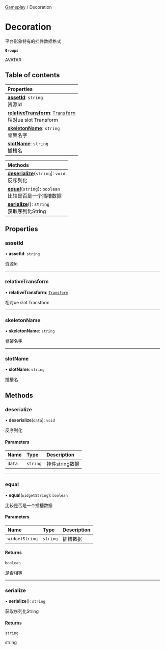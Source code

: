 [Gameplay](../modules/Gameplay.Gameplay.md) / Decoration

# Decoration <Badge type="tip" text="Class" /> <Score text="Decoration" />

平台形象特有的挂件数据格式

**`Groups`**

AVATAR

## Table of contents

| Properties |
| :-----|
| **[assetId](Gameplay.Decoration.md#assetid)**: `string` <br> 资源Id|
| **[relativeTransform](Gameplay.Decoration.md#relativetransform)**: [`Transform`](Type.Transform.md) <br> 相对ue slot Transform|
| **[skeletonName](Gameplay.Decoration.md#skeletonname)**: `string` <br> 骨架名字|
| **[slotName](Gameplay.Decoration.md#slotname)**: `string` <br> 插槽名|

| Methods |
| :-----|
| **[deserialize](Gameplay.Decoration.md#deserialize)**(`string`): `void` <br> 反序列化|
| **[equal](Gameplay.Decoration.md#equal)**(`string`): `boolean` <br> 比较是否是一个插槽数据|
| **[serialize](Gameplay.Decoration.md#serialize)**(): `string` <br> 获取序列化String|

## Properties

### assetId <Score text="assetId" /> 

• **assetId**: `string`

资源Id

___

### relativeTransform <Score text="relativeTransform" /> 

• **relativeTransform**: [`Transform`](Type.Transform.md)

相对ue slot Transform

___

### skeletonName <Score text="skeletonName" /> 

• **skeletonName**: `string`

骨架名字

___

### slotName <Score text="slotName" /> 

• **slotName**: `string`

插槽名

## Methods

### deserialize <Score text="deserialize" /> 

• **deserialize**(`data`): `void` <Badge type="tip" text="other" />

反序列化


#### Parameters

| Name | Type | Description |
| :------ | :------ | :------ |
| `data` | `string` |  挂件string数据 |


___

### equal <Score text="equal" /> 

• **equal**(`widgetString`): `boolean` <Badge type="tip" text="other" />

比较是否是一个插槽数据


#### Parameters

| Name | Type | Description |
| :------ | :------ | :------ |
| `widgetString` | `string` | 插槽数据 |

#### Returns

`boolean`

是否相等

___

### serialize <Score text="serialize" /> 

• **serialize**(): `string` <Badge type="tip" text="other" />

获取序列化String


#### Returns

`string`

string
